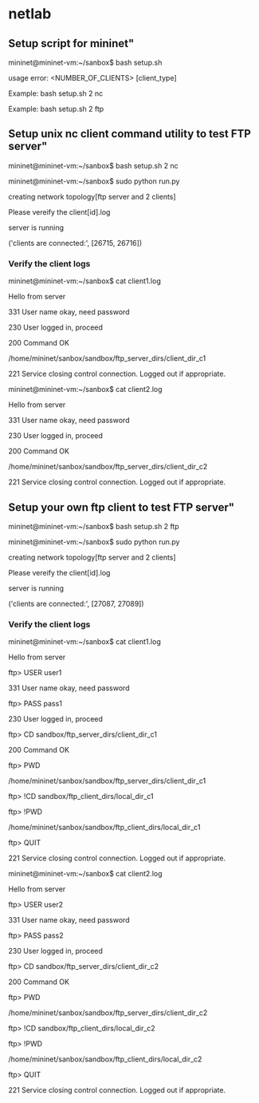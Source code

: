 # netlab

## Setup script for mininet"

mininet@mininet-vm:~/sanbox$ bash setup.sh

usage error: <NUMBER_OF_CLIENTS> [client_type]

Example: bash setup.sh 2 nc

Example: bash setup.sh 2 ftp

## Setup unix  nc client command utility to test FTP server"

mininet@mininet-vm:~/sanbox$ bash setup.sh 2 nc

mininet@mininet-vm:~/sanbox$ sudo python run.py

creating network topology[ftp server and 2 clients]

Please vereify the client[id].log

server is running

('clients are connected:', [26715, 26716])

### Verify the client logs

mininet@mininet-vm:~/sanbox$ cat client1.log

Hello from server

331 User name okay, need password

230 User logged in, proceed

200 Command OK

/home/mininet/sanbox/sandbox/ftp_server_dirs/client_dir_c1

221 Service closing control connection. Logged out if appropriate.


mininet@mininet-vm:~/sanbox$ cat client2.log

Hello from server

331 User name okay, need password

230 User logged in, proceed

200 Command OK

/home/mininet/sanbox/sandbox/ftp_server_dirs/client_dir_c2

221 Service closing control connection. Logged out if appropriate.



## Setup your own ftp client to test FTP server"

mininet@mininet-vm:~/sanbox$ bash setup.sh 2 ftp

mininet@mininet-vm:~/sanbox$ sudo python run.py

creating network topology[ftp server and 2 clients]

Please vereify the client[id].log

server is running

('clients are connected:', [27087, 27089])



### Verify the client logs

mininet@mininet-vm:~/sanbox$ cat client1.log

Hello from server

ftp> USER user1

331 User name okay, need password

ftp> PASS pass1

230 User logged in, proceed

ftp> CD sandbox/ftp_server_dirs/client_dir_c1

200 Command OK

ftp> PWD

/home/mininet/sanbox/sandbox/ftp_server_dirs/client_dir_c1

ftp> !CD sandbox/ftp_client_dirs/local_dir_c1

ftp> !PWD

/home/mininet/sanbox/sandbox/ftp_client_dirs/local_dir_c1

ftp> QUIT

221 Service closing control connection. Logged out if appropriate.



mininet@mininet-vm:~/sanbox$ cat client2.log

Hello from server

ftp> USER user2

331 User name okay, need password

ftp> PASS pass2

230 User logged in, proceed

ftp> CD sandbox/ftp_server_dirs/client_dir_c2

200 Command OK

ftp> PWD

/home/mininet/sanbox/sandbox/ftp_server_dirs/client_dir_c2

ftp> !CD sandbox/ftp_client_dirs/local_dir_c2

ftp> !PWD

/home/mininet/sanbox/sandbox/ftp_client_dirs/local_dir_c2

ftp> QUIT

221 Service closing control connection. Logged out if appropriate.

